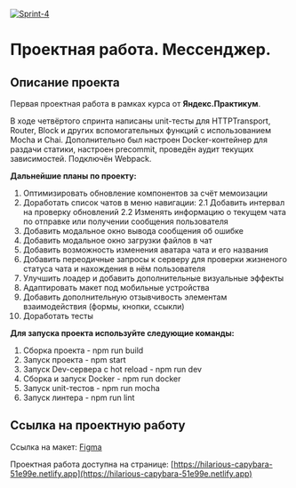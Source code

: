 [![Sprint-4](https://github.com/artiquanta/middle.messenger.praktikum.yandex/actions/workflows/tests.yml/badge.svg?branch=sprint_4)](https://github.com/artiquanta/middle.messenger.praktikum.yandex/actions/workflows/tests.yml)

# Проектная работа. Мессенджер.

## Описание проекта

Первая проектная работа в рамках курса от **Яндекс.Практикум**.

В ходе четвёртого спринта написаны unit-тесты для HTTPTransport, Router, Block и других вспомогательных функций с использованием Mocha и Chai. Дополнительно был настроен Docker-контейнер для раздачи статики, настроен precommit, проведён аудит текущих зависимостей. Подключён Webpack.

**Дальнейшие планы по проекту:**
1. Оптимизировать обновление компонентов за счёт мемоизации
2. Доработать список чатов в меню навигации:
  2.1 Добавить интервал на проверку обновлений
  2.2 Изменять информацию о текущем чата по отправке или получении сообщения пользователя
3. Добавить модальное окно вывода сообщения об ошибке
4. Добавить модальное окно загрузки файлов в чат
5. Добавить возможность изменения аватара чата и его названия
6. Добавить переодичные запросы к серверу для проверки жизненого статуса чата и нахождения в нём пользователя
7. Улучшить лоадер и добавить дополнительные визуальные эффекты
8. Адаптировать макет под мобильные устройства
9. Добавить дополнительную отзывчивость элементам взаимодействия (формы, кнопки, ссыкли)
10. Доработать тесты

**Для запуска проекта используйте следующие команды:**
1. Сборка проекта - npm run build
2. Запуск проекта - npm start
3. Запуск Dev-сервера с hot reload - npm run dev
4. Сборка и запуск Docker - npm run docker
5. Запуск unit-тестов - npm run mocha
5. Запуск линтера - npm run lint


## Ссылка на проектную работу

Ссылка на макет: [Figma](https://www.figma.com/file/NxHVGyrtVacAGaBIGCJM5D/Messsenger.-Sprint-1?t=0uRgnrCWzty5sfx1-1)

Проектная работа доступна на странице: [https://hilarious-capybara-51e99e.netlify.app](https://hilarious-capybara-51e99e.netlify.app)
